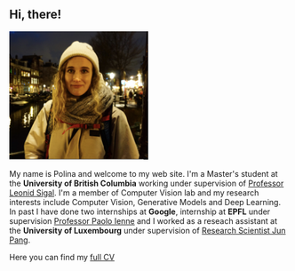 ## Hi, there!
<img src="https://github.com/zpolina/zpolina.github.io/blob/master/portrait.png?raw=true" width="250">

My name is Polina and welcome to my web site. I'm a Master's student at the **University of British Columbia** working under supervision of [Professor Leonid Sigal](https://www.cs.ubc.ca/~lsigal/). I'm a member of Computer Vision lab and my research interests include Computer Vision, Generative Models and Deep Learning. In past I have done two internships at **Google**, internship at **EPFL** under supervision [Professor Paolo Ienne](https://people.epfl.ch/paolo.ienne) and I worked as a reseach assistant at the **University of Luxembourg** under supervision of [Research Scientist Jun Pang](http://satoss.uni.lu/members/jun/).

Here you can find my [full CV](http://docs.google.com/gview?url=https://github.com/zpolina/zpolina.github.io/raw/master/LatestCVPolinaZablotskaia.pdf&embedded=true)


